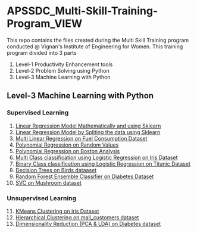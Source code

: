 # APSSDC_Multi-Skill-Training-Program_VIEW
This repo contains the files created during the Multi Skill Training program conducted @ Vignan's Institute of Engineering for Women. This training program divided into 3 parts 
1. Level-1 Productivity Enhancement tools
2. Level-2 Problem Solving using Python
3. Level-3 Machine Learning with Python

## Level-3 Machine Learning with Python
### Supervised Learning
1. [Linear Regression Model Mathematically and using Sklearn](https://github.com/AnilKumarTeegala/APSSDC_Multi-Skill-Training-Program_VIEW/blob/master/Level3-Machine-Learning-Python/code/2020%20Jan%2009%20(Linear%20Regression%20Model%20Mathematically%20and%20using%20Sklearn).ipynb)
2. [Linear Regression Model by Spliting the data using Sklearn](https://github.com/AnilKumarTeegala/APSSDC_Multi-Skill-Training-Program_VIEW/blob/master/Level3-Machine-Learning-Python/code/2020%20Jan%2010%20(Linear%20Regression%20Model%20by%20Spliting%20the%20data%20using%20Sklearn).ipynb)
3. [Multi Linear Regression on Fuel Consumption Dataset](https://github.com/AnilKumarTeegala/APSSDC_Multi-Skill-Training-Program_VIEW/blob/master/Level3-Machine-Learning-Python/code/2020%20Jan%2024%20(Multi%20Linear%20Regression%20on%20Fuel%20Consumption%20Dataset).ipynb)
4. [Polynomial Regression on Random Values](https://github.com/AnilKumarTeegala/APSSDC_Multi-Skill-Training-Program_VIEW/blob/master/Level3-Machine-Learning-Python/code/2020%20Jan%2025%20Polynomial%20Regression%20on%20Random%20Values.ipynb)
5. [Polynomial Regression on Boston Analysis](https://github.com/AnilKumarTeegala/APSSDC_Multi-Skill-Training-Program_VIEW/blob/master/Level3-Machine-Learning-Python/code/2020%20Jan%2027%20Polynomial%20Regression%20on%20Boston%20Analysis.ipynb)
6. [Multi Class classification using Logistic Regression on Iris Dataset](https://github.com/AnilKumarTeegala/APSSDC_Multi-Skill-Training-Program_VIEW/blob/master/Level3-Machine-Learning-Python/code/2020%20Jan%2028%20Multi%20Class%20classification%20using%20Logistic%20Regression%20on%20Iris%20Dataset.ipynb)
7. [Binary Class classification using Logistic Regression on Titanic Dataset](https://github.com/AnilKumarTeegala/APSSDC_Multi-Skill-Training-Program_VIEW/blob/master/Level3-Machine-Learning-Python/code/2020%20Feb%2003%20%26%2004%20Binary%20Class%20classification%20using%20Logistic%20Regression%20on%20Titanic%20Dataset.ipynb)
8. [Decision Trees on Birds dataaset](https://github.com/AnilKumarTeegala/APSSDC_Multi-Skill-Training-Program_VIEW/blob/master/Level3-Machine-Learning-Python/code/2020%20Feb%2010%20Decision%20Trees%20on%20Birds%20dataaset.ipynb)
9. [Random Forest Ensemble Classifier on Diabetes Dataset](https://github.com/AnilKumarTeegala/APSSDC_Multi-Skill-Training-Program_VIEW/blob/master/Level3-Machine-Learning-Python/code/2020%20Feb%2012%20Random%20Forest%20Ensemble%20Classifier%20on%20Diabetes%20Dataset.ipynb)
10. [SVC on Mushroom dataset](https://github.com/AnilKumarTeegala/APSSDC_Multi-Skill-Training-Program_VIEW/blob/master/Level3-Machine-Learning-Python/code/2020%20Feb%2017%20SVC%20on%20Mushroom%20dataset.ipynb)
### Unsupervised Learning
11. [KMeans Clustering on iris Dataset](https://github.com/AnilKumarTeegala/APSSDC_Multi-Skill-Training-Program_VIEW/blob/master/Level3-Machine-Learning-Python/code/2020%20Feb%2025%20KMeans%20Clustering%20on%20iris%20Dataset.ipynb)
12. [Hierarchical Clustering on mall_customers dataset](https://github.com/AnilKumarTeegala/APSSDC_Multi-Skill-Training-Program_VIEW/blob/master/Level3-Machine-Learning-Python/code/2020%20Feb%2027%20Hierarchical%20Clustering%20on%20mall_customers%20dataset.ipynb)
13. [Dimensionality Reduction (PCA & LDA) on Diabetes dataset](https://github.com/AnilKumarTeegala/APSSDC_Multi-Skill-Training-Program_VIEW/blob/master/Level3-Machine-Learning-Python/code/2020%20Feb%2029%20Dimensionality%20Reduction%20(PCA%20%26%20LDA)%20on%20Diabetes%20dataset.ipynb)
